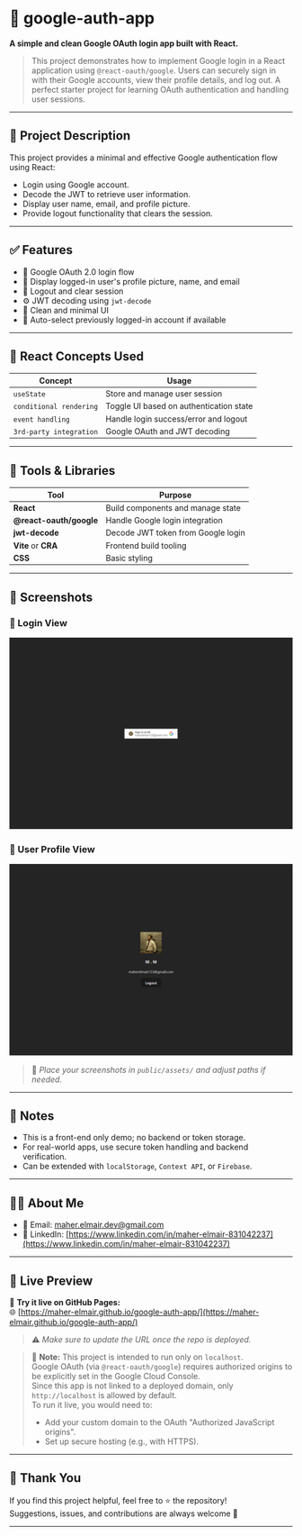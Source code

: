 # 🔐 google-auth-app

**A simple and clean Google OAuth login app built with React.**  

> This project demonstrates how to implement Google login in a React application using `@react-oauth/google`. Users can securely sign in with their Google accounts, view their profile details, and log out. A perfect starter project for learning OAuth authentication and handling user sessions.

---

## 📖 Project Description

This project provides a minimal and effective Google authentication flow using React:

- Login using Google account.
- Decode the JWT to retrieve user information.
- Display user name, email, and profile picture.
- Provide logout functionality that clears the session.

---

## ✅ Features

- 🔐 Google OAuth 2.0 login flow  
- 👤 Display logged-in user's profile picture, name, and email  
- 🚪 Logout and clear session  
- ⚙️ JWT decoding using `jwt-decode`  
- 🧼 Clean and minimal UI  
- 🔄 Auto-select previously logged-in account if available  

---

## 🧠 React Concepts Used

| Concept                  | Usage                                      |
|--------------------------|--------------------------------------------|
| `useState`               | Store and manage user session              |
| `conditional rendering`  | Toggle UI based on authentication state    |
| `event handling`         | Handle login success/error and logout      |
| `3rd-party integration`  | Google OAuth and JWT decoding              |

---

## 🧰 Tools & Libraries

| Tool                    | Purpose                                    |
|-------------------------|--------------------------------------------|
| **React**               | Build components and manage state          |
| **@react-oauth/google** | Handle Google login integration            |
| **jwt-decode**          | Decode JWT token from Google login         |
| **Vite** or **CRA**     | Frontend build tooling                     |
| **CSS**                 | Basic styling                              |

---

## 📸 Screenshots

### 🔐 Login View

![Login Screenshot](./public/design/screencapture-localhost.png)

### 👤 User Profile View

![Profile Screenshot](./public/design/screencapture-localhost-1.png)

> 📝 *Place your screenshots in `public/assets/` and adjust paths if needed.*

---

## 📝 Notes

- This is a front-end only demo; no backend or token storage.
- For real-world apps, use secure token handling and backend verification.
- Can be extended with `localStorage`, `Context API`, or `Firebase`.

---

## 🙋‍♂️ About Me

- 📧 Email: [maher.elmair.dev@gmail.com](mailto:maher.elmair.dev@gmail.com)  
- 🔗 LinkedIn: [https://www.linkedin.com/in/maher-elmair-831042237](https://www.linkedin.com/in/maher-elmair-831042237)

---

## 🔗 Live Preview

🚀 **Try it live on GitHub Pages:**  
🌐 [https://maher-elmair.github.io/google-auth-app/](https://maher-elmair.github.io/google-auth-app/)

> ⚠️ *Make sure to update the URL once the repo is deployed.*

> 🧪 **Note:** This project is intended to run only on `localhost`.  
> Google OAuth (via `@react-oauth/google`) requires authorized origins to be explicitly set in the Google Cloud Console.  
> Since this app is not linked to a deployed domain, only `http://localhost` is allowed by default.  
> To run it live, you would need to:
> - Add your custom domain to the OAuth "Authorized JavaScript origins".
> - Set up secure hosting (e.g., with HTTPS).


---

## 🙌 Thank You

If you find this project helpful, feel free to ⭐ the repository!  
Suggestions, issues, and contributions are always welcome 🙏

---
